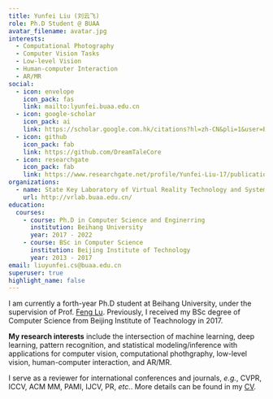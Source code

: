 ```yaml
---
title: Yunfei Liu (刘云飞)
role: Ph.D Student @ BUAA
avatar_filename: avatar.jpg
interests:
  - Computational Photography
  - Computer Vision Tasks
  - Low-level Vision
  - Human-computer Interaction
  - AR/MR
social:
  - icon: envelope
    icon_pack: fas
    link: mailto:lyunfei.buaa.edu.cn
  - icon: google-scholar
    icon_pack: ai
    link: https://scholar.google.com.hk/citations?hl=zh-CN&pli=1&user=B1Z1vTMAAAAJ
  - icon: github
    icon_pack: fab
    link: https://github.com/DreamTaleCore
  - icon: researchgate
    icon_pack: fab
    link: https://www.researchgate.net/profile/Yunfei-Liu-17/publications?sorting=recentlyAdded&editMode=1
organizations:
  - name: State Key Laboratory of Virtual Reality Technology and Systems
    url: http://vrlab.buaa.edu.cn/
education:
  courses:
    - course: Ph.D in Computer Science and Enginerring
      institution: Beihang University
      year: 2017 - 2022
    - course: BSc in Computer Science
      institution: Beijing Institute of Technology
      year: 2013 - 2017
email: liuyunfei.cs@buaa.edu.cn
superuser: true
highlight_name: false
---
```


I am currently a forth-year Ph.D student at Beihang University, under the supervision of Prof. [Feng Lu](http://shi.buaa.edu.cn/lufeng/en/index.htm). Previously, I received my BSc degree of Computer Science from Beijing Institute of Teachnology in 2017. 

**My research interests** include the intersection of machine learning, deep learning, pattern recognition, and statistical modeling/inference with applications for computer vision, computational phothgraphy, low-level vision, human-computer interaction, and AR/MR. 

I serve as a reviewer for international conferences and journals, *e.g.*, CVPR, ICCV, ACM MM, PAMI, IJCV, PR, *etc.*. More details can be found in my [CV](cv/cv_yunfei.pdf).

